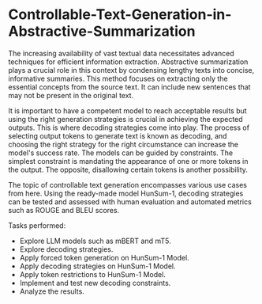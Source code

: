 # Controllable-Text-Generation-in-Abstractive-Summarization

The increasing availability of vast textual data necessitates advanced techniques for efficient
information extraction. Abstractive summarization plays a crucial role in this context by condensing
lengthy texts into concise, informative summaries. This method focuses on extracting only the
essential concepts from the source text. It can include new sentences that may not be present in the
original text.

It is important to have a competent model to reach acceptable results but using the right
generation strategies is crucial in achieving the expected outputs. This is where decoding strategies
come into play. The process of selecting output tokens to generate text is known as decoding, and
choosing the right strategy for the right circumstance can increase the model's success rate.
The models can be guided by constraints. The simplest constraint is mandating the appearance of one
or more tokens in the output. The opposite, disallowing certain tokens is another possibility.

The topic of controllable text generation encompasses various use cases from here. Using the ready-made model HunSum-1, decoding strategies can be tested and assessed with human evaluation and
automated metrics such as ROUGE and BLEU scores.

Tasks performed:
- Explore LLM models such as mBERT and mT5.
- Explore decoding strategies.
- Apply forced token generation on HunSum-1 Model.
- Apply decoding strategies on HunSum-1 Model.
- Apply token restrictions to HunSum-1 Model.
- Implement and test new decoding constraints.
- Analyze the results.
